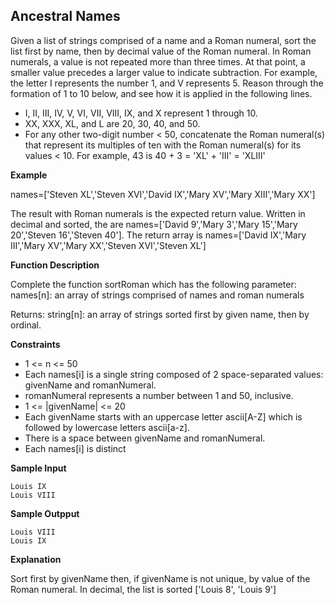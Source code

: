 Ancestral Names
------------------------

Given a list of strings comprised of a name and a Roman numeral, sort the list first by name, then by decimal value of the Roman numeral. In Roman numerals, a value is not repeated more than three times. At that point, a smaller value precedes a larger value to indicate subtraction. For example, the letter I represents the number 1, and V represents 5. Reason through the formation of 1 to 10 below, and see how it is applied in the following lines.

- I, II, III, IV, V, VI, VII, VIII, IX, and X represent 1 through 10.
- XX, XXX, XL, and L are 20, 30, 40, and 50.
- For any other two-digit number < 50, concatenate the Roman numeral(s) that represent its multiples of ten with the Roman numeral(s) for its values < 10. For example, 43 is 40 + 3 = 'XL' + 'III' = 'XLIII'

**Example**

names=['Steven XL','Steven XVI','David IX','Mary XV','Mary XIII','Mary XX']

The result with Roman numerals is the expected return value. Written in decimal and sorted, the are names=['David 9','Mary 3','Mary 15','Mary 20','Steven 16','Steven 40']. The return array is names=['David IX','Mary III','Mary XV','Mary XX','Steven XVI','Steven XL']

**Function Description**

Complete the function sortRoman which has the following parameter:
names[n]: an array of strings comprised of names and roman numerals

Returns:
string[n]: an array of strings sorted first by given name, then by ordinal.

**Constraints**

- 1 <= n <= 50
- Each names[i] is a single string composed of 2 space-separated values: givenName and romanNumeral.
- romanNumeral represents a number between 1 and 50, inclusive.
- 1 <= |givenName| <= 20
- Each givenName starts with an uppercase letter ascii[A-Z] which is followed by lowercase letters ascii[a-z].
- There is a space between givenName and romanNumeral.
- Each names[i] is distinct

**Sample Input**

    Louis IX
    Louis VIII

**Sample Outpput**

    Louis VIII
    Louis IX

**Explanation**

Sort first by givenName then, if givenName is not unique, by value of the Roman numeral. In decimal, the list is sorted ['Louis 8', 'Louis 9']

